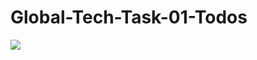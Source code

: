 # Global-Tech-Task-01-Todos
<img src="https://res.cloudinary.com/drdjty87p/image/upload/v1683086737/Microsoft_PowerPoint_-_DATA_SCIENCE_-_FRONTEND_DEVELOPMENT.pdf_Mozilla_Firefox_26-04-2023_21_05_21_m57uiv.png"/>

